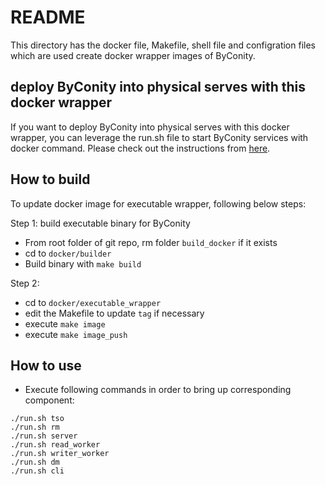# README

This directory has the docker file, Makefile, shell file and configration files which are used create docker wrapper images of ByConity.

## deploy ByConity into physical serves with this docker wrapper

If you want to deploy ByConity into physical serves with this docker wrapper, you can leverage the run.sh file to start ByConity services with docker command. Please check out the instructions from [here](https://byconity.github.io/docs/deployment/docker-wrapper).

## How to build

To update docker image for executable wrapper, following below steps:

Step 1: build executable binary for ByConity

- From root folder of git repo, rm folder `build_docker` if it exists
- cd to `docker/builder`
- Build binary with `make build` 

Step 2:

- cd to `docker/executable_wrapper`
- edit the Makefile to update `tag` if necessary
- execute `make image`
- execute `make image_push`

## How to use
- Execute following commands in order to bring up corresponding component:
```
./run.sh tso
./run.sh rm
./run.sh server
./run.sh read_worker
./run.sh writer_worker
./run.sh dm
./run.sh cli
```
